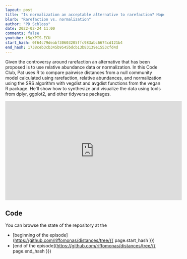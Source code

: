 ```yaml
---
layout: post
title: "Is normalization an acceptable alternative to rarefaction? Nope. (CC190)"
blurb: "Rarefaction vs. normalization"
author: "PD Schloss"
date: 2022-02-24 11:00
comments: false
youtube: t5qXPIS-ECU
start_hash: 0f64c79deabf30603205ffc983abc6674cd121b4
end_hash: 1738ceb3cb345b9545bdcb13b83139e1553cfd4d
---
```


Given the controversy around rarefaction an alternative that has been proposed is to use relative abundance data or normalization. In this Code Club, Pat uses R to compare pairwise distances from a null community model calculated using rarefaction, relative abundances, and normalization using the SRS algorithm with vegdist and avgdist functions from the vegan R package. He'll show how to synthesize and visualize the data using tools from dplyr, ggplot2, and other tidyverse packages.


<iframe style="margin: 0 auto;display:block;" width="560" height="315" src="https://www.youtube.com/embed/{{ page.youtube }}" frameborder="0" allow="accelerometer; autoplay; encrypted-media; gyroscope; picture-in-picture" allowfullscreen></iframe>


## Code

You can browse the state of the repository at the
* [beginning of the episode](https://github.com/riffomonas/distances/tree/{{ page.start_hash }})
* [end of the episode](https://github.com/riffomonas/distances/tree/{{ page.end_hash }})
